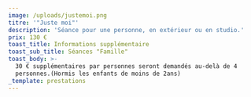 ```yaml
---
image: /uploads/justemoi.png
titre: '"Juste moi"'
description: 'Séance pour une personne, en extérieur ou en studio.'
prix: 130 €
toast_title: Informations supplémentaire
toast_sub_title: Séances "Famille"
toast_body: >-
  30 € supplémentaires par personnes seront demandés au-delà de 4
  personnes.(Hormis les enfants de moins de 2ans)
_template: prestations
---
```




